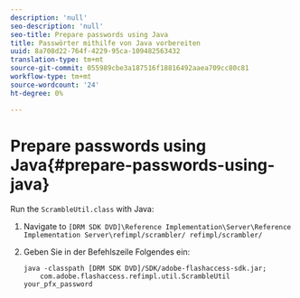```yaml
---
description: 'null'
seo-description: 'null'
seo-title: Prepare passwords using Java
title: Passwörter mithilfe von Java vorbereiten
uuid: 8a708d22-764f-4229-95ca-109482563432
translation-type: tm+mt
source-git-commit: 055989cbe3a187516f18816492aaea709cc80c81
workflow-type: tm+mt
source-wordcount: '24'
ht-degree: 0%

---
```



# Prepare passwords using Java{#prepare-passwords-using-java}

Run the `ScrambleUtil.class` with Java:

1. Navigate to `[DRM SDK DVD]\Reference Implementation\Server\Reference Implementation Server\refimpl/scrambler/ refimpl/scrambler/`
1. Geben Sie in der Befehlszeile Folgendes ein:

   ```
   java -classpath [DRM SDK DVD]/SDK/adobe-flashaccess-sdk.jar;  
       com.adobe.flashaccess.refimpl.util.ScrambleUtil your_pfx_password
   ```


